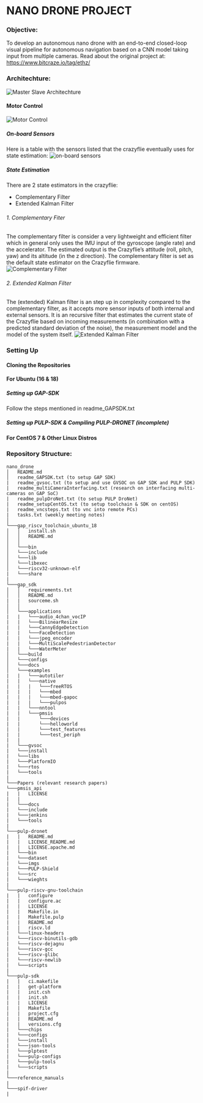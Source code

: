 # NANO DRONE PROJECT

### Objective:
To develop an autonomous nano drone with an end-to-end closed-loop visual pipeline for autonomous navigation based on a CNN model taking input from multiple cameras.
Read about the original project at:
https://www.bitcraze.io/tag/ethz/

### Architechture:
![Master Slave Architechture](imgs/nano_drone.jpg)

#### Motor Control 
![Motor Control](imgs/motor_control.png)

##### On-board Sensors
Here is a table with the sensors listed that the crazyflie eventually uses for state estimation:
![on-board sensors](imgs/sensors.png)

##### State Estimation
There are 2 state estimators in the crazyflie:
* Complementary Filter
* Extended Kalman Filter

###### 1. Complementary Fiter
The complementary filter is consider a very lightweight and efficient filter which in general only uses the IMU input of the gyroscope (angle rate) and the accelerator. The estimated output is the Crazyflie’s attitude (roll, pitch, yaw) and its altitude (in the z direction). The complementary filter is set as the default state estimator on the Crazyflie firmware.
![Complementary Filter](imgs/comp_filter.png)

###### 2. Extended Kalman Filter
The (extended) Kalman filter is an step up in complexity compared to the complementary filter, as it accepts more sensor inputs of both internal and external sensors. It is an recursive filter that estimates the current state of the Crazyflie based on incoming measurements (in combination with a predicted standard deviation of the noise), the measurement model and the model of the system itself.
![Extended Kalman Filter](imgs/kalman_filter.png)
        
### Setting Up

#### Cloning the Repositories

#### For Ubuntu (16 & 18)

##### Setting up GAP-SDK
Follow the steps mentioned in readme_GAPSDK.txt

##### Setting up PULP-SDK & Compiling PULP-DRONET (incomplete)

#### For CentOS 7 & Other Linux Distros





### Repository Structure:

    nano_drone
    │   README.md
    │   readme_GAPSDK.txt (to setup GAP SDK)
    |   readme_gvsoc.txt (to setup and use GVSOC on GAP SDK and PULP SDK)
    |   readme_multiCameraInterfacing.txt (research on interfacing multi-cameras on GAP SoC)
    |   readme_pulpDroNet.txt (to setup PULP DroNet)
    |   readme_setupCentOS.txt (to setup toolchain & SDK on centOS)
    |   readme_vncsteps.txt (to vnc into remote PCs)
    |   tasks.txt (weekly meeting notes)
    │
    └───gap_riscv_toolchain_ubuntu_18
    │   │   install.sh
    │   │   README.md
    │   │
    │   └───bin
    │   └───include    
    │   └───lib    
    │   └───libexec    
    │   └───riscv32-unknown-elf
    |   └───share
    |
    └───gap_sdk
    │   │   requirements.txt
    │   │   README.md
    |   |   sourceme.sh 
    │   │
    │   └───applications
    |   |   └───audio_4chan_vocIP
    |   |   └───BilinearResize
    |   |   └───CannyEdgeDetection
    |   |   └───FaceDetection
    |   |   └───jpeg_encoder
    |   |   └───MultiScalePedestrianDetector
    |   |   └───WaterMeter
    │   └───build    
    │   └───configs    
    │   └───docs    
    │   └───examples
    |   |   └───autotiler
    |   |   └───native
    |   |   |   └───freeRTOS
    |   |   |   └───mbed
    |   |   |   └───mbed-gapoc
    |   |   |   └───pulpos
    |   |   └───nntool
    |   |   └───pmsis
    |   |       └───devices
    |   |       └───helloworld
    |   |       └───test_features
    |   |       └───test_periph
    |   |        
    |   └───gvsoc
    |   └───install
    |   └───libs
    |   └───PlatformIO
    |   └───rtos
    |   └───tools
    |
    └───Papers (relevant research papers)
    └───pmsis_api
    |   |   LICENSE
    |   |
    |   └───docs
    |   └───include
    |   └───jenkins
    |   └───tools
    |
    └───pulp-dronet
    |   |   README.md
    |   |   LICENSE_README.md
    |   |   LICENSE.apache.md
    |   └───bin
    |   └───dataset
    |   └───imgs
    |   └───PULP-Shield
    |   └───src
    |   └───wieghts
    |
    └───pulp-riscv-gnu-toolchain
    |   |   configure  
    |   |   configure.ac
    |   |   LICENSE
    |   |   Makefile.in
    |   |   Makefile.pulp
    |   |   README.md
    |   |   riscv.ld
    |   └───linux-headers
    |   └───riscv-binutils-gdb
    |   └───riscv-dejagnu
    |   └───riscv-gcc
    |   └───riscv-glibc
    |   └───riscv-newlib
    |   └───scripts
    |
    └───pulp-sdk
    |   |   ci.makefile
    |   |   get-platform
    |   |   init.csh
    |   |   init.sh
    |   |   LICENSE
    |   |   Makefile
    |   |   project.cfg
    |   |   README.md
    |   |   versions.cfg
    |   └───chips
    |   └───configs
    |   └───install
    |   └───json-tools
    |   └───plptest
    |   └───pulp-configs
    |   └───pulp-tools
    |   └───scripts
    |
    └───reference_manuals
    |        
    └───spif-driver
    |

